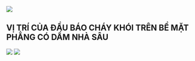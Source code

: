 ![](https://res.cloudinary.com/dcqf82eor/image/upload/f_auto/v1752137461/kysudienvn/jk9yyze3jbw9nl96rqlv.png)
## VỊ TRÍ CỦA ĐẦU BÁO CHÁY KHÓI TRÊN BỀ MẶT PHẲNG CÓ DẦM NHÀ SÂU

![](https://res.cloudinary.com/dcqf82eor/image/upload/f_auto/v1752137541/kysudienvn/ocejv02rvn40dypiqhoh.png)
![](https://res.cloudinary.com/dcqf82eor/image/upload/f_auto/v1752140159/kysudienvn/y0hjfd2n0uccpvfzdr37.png)
